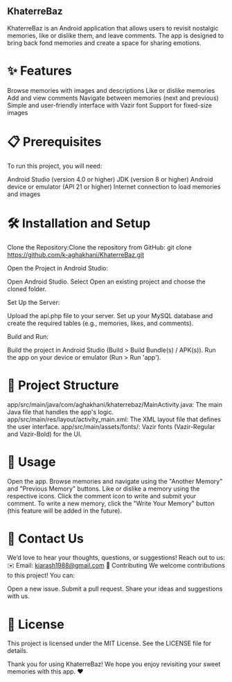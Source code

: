 ## KhaterreBaz
KhaterreBaz is an Android application that allows users to revisit nostalgic memories, like or dislike them, and leave comments. The app is designed to bring back fond memories and create a space for sharing emotions.

# ✨ Features

Browse memories with images and descriptions
Like or dislike memories
Add and view comments
Navigate between memories (next and previous)
Simple and user-friendly interface with Vazir font
Support for fixed-size images

# 📋 Prerequisites
To run this project, you will need:

Android Studio (version 4.0 or higher)
JDK (version 8 or higher)
Android device or emulator (API 21 or higher)
Internet connection to load memories and images

# 🛠️ Installation and Setup

Clone the Repository:Clone the repository from GitHub:
git clone https://github.com/k-aghakhani/KhaterreBaz.git


Open the Project in Android Studio:

Open Android Studio.
Select Open an existing project and choose the cloned folder.


Set Up the Server:

Upload the api.php file to your server.
Set up your MySQL database and create the required tables (e.g., memories, likes, and comments).


Build and Run:

Build the project in Android Studio (Build > Build Bundle(s) / APK(s)).
Run the app on your device or emulator (Run > Run 'app').



# 📂 Project Structure

app/src/main/java/com/aghakhani/khaterrebaz/MainActivity.java: The main Java file that handles the app's logic.
app/src/main/res/layout/activity_main.xml: The XML layout file that defines the user interface.
app/src/main/assets/fonts/: Vazir fonts (Vazir-Regular and Vazir-Bold) for the UI.

# 📖 Usage

Open the app.
Browse memories and navigate using the "Another Memory" and "Previous Memory" buttons.
Like or dislike a memory using the respective icons.
Click the comment icon to write and submit your comment.
To write a new memory, click the "Write Your Memory" button (this feature will be added in the future).

# 📧 Contact Us
We’d love to hear your thoughts, questions, or suggestions! Reach out to us:
✉️ Email: kiarash1988@gmail.com
🤝 Contributing
We welcome contributions to this project! You can:

Open a new issue.
Submit a pull request.
Share your ideas and suggestions with us.

# 📜 License
This project is licensed under the MIT License. See the LICENSE file for details.

Thank you for using KhaterreBaz! We hope you enjoy revisiting your sweet memories with this app. ❤️
